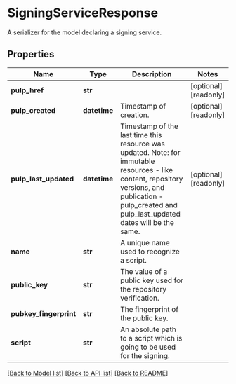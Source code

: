 # SigningServiceResponse

A serializer for the model declaring a signing service.
## Properties
Name | Type | Description | Notes
------------ | ------------- | ------------- | -------------
**pulp_href** | **str** |  | [optional] [readonly] 
**pulp_created** | **datetime** | Timestamp of creation. | [optional] [readonly] 
**pulp_last_updated** | **datetime** | Timestamp of the last time this resource was updated. Note: for immutable resources - like content, repository versions, and publication - pulp_created and pulp_last_updated dates will be the same. | [optional] [readonly] 
**name** | **str** | A unique name used to recognize a script. | 
**public_key** | **str** | The value of a public key used for the repository verification. | 
**pubkey_fingerprint** | **str** | The fingerprint of the public key. | 
**script** | **str** | An absolute path to a script which is going to be used for the signing. | 

[[Back to Model list]](../README.md#documentation-for-models) [[Back to API list]](../README.md#documentation-for-api-endpoints) [[Back to README]](../README.md)


